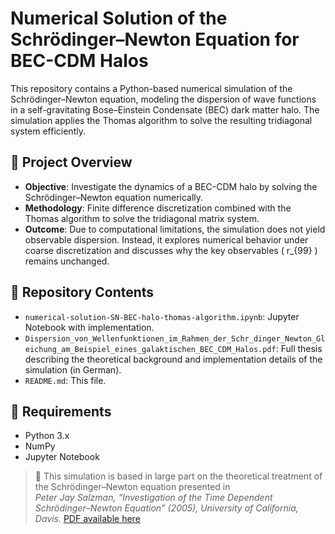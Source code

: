 # Numerical Solution of the Schrödinger–Newton Equation for BEC-CDM Halos

This repository contains a Python-based numerical simulation of the Schrödinger–Newton equation, modeling the dispersion of wave functions in a self-gravitating Bose–Einstein Condensate (BEC) dark matter halo. The simulation applies the Thomas algorithm to solve the resulting tridiagonal system efficiently.

## 🧠 Project Overview

- **Objective**: Investigate the dynamics of a BEC-CDM halo by solving the Schrödinger–Newton equation numerically.
- **Methodology**: Finite difference discretization combined with the Thomas algorithm to solve the tridiagonal matrix system.
- **Outcome**: Due to computational limitations, the simulation does not yield observable dispersion. Instead, it explores numerical behavior under coarse discretization and discusses why the key observables \( r_{99} \) remains unchanged.

## 📁 Repository Contents

- `numerical-solution-SN-BEC-halo-thomas-algorithm.ipynb`: Jupyter Notebook with implementation.
- `Dispersion_von_Wellenfunktionen_im_Rahmen_der_Schr_dinger_Newton_Gleichung_am_Beispiel_eines_galaktischen_BEC_CDM_Halos.pdf`: Full thesis describing the theoretical background and implementation details of the simulation (in German).
- `README.md`: This file.

## 🔧 Requirements

- Python 3.x
- NumPy
- Jupyter Notebook

> 🧾 This simulation is based in large part on the theoretical treatment of the Schrödinger–Newton equation presented in  
> *Peter Jay Salzman, “Investigation of the Time Dependent Schrödinger–Newton Equation” (2005), University of California, Davis.*
> [PDF available here]([https://www.physics.ucdavis.edu/people/pjschroedinger.pdf](http://www.dirac.org/physics/dissertation/dissertation.pdf))
